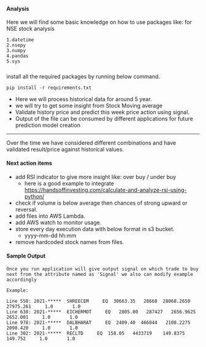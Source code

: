 #### Analysis
Here we will find some basic knowledge on how to use packages like: for NSE stock analysis 

    1.datetime
    2.nsepy
    3.numpy
    4.pandas
    5.sys

#####
install all the required packages by running below command.

    pip install -r requirements.txt

- Here we will process historical data for around 5 year.
- we will try to get some insight from Stock Moving average
- Validate history price and predict this week price action using signal.
- Output of the file can be consumed by different applications for future prediction model creation

-------------------------------------------------------
Over the time we have considered different combinations and have validated result/price against historical values.

#### Next action items
   - add RSI indicator to give more insight like: over buy / under buy
      - here is a good example to integrate https://handsoffinvesting.com/calculate-and-analyze-rsi-using-python/
   - check if volume is below average then chances of strong upward or reversal.
   - add files into AWS Lambda.
   - add AWS watch to monitor usage.
   - store every day execution data with below format in s3 bucket.
      - yyyy-mm-dd hh:mm     
   - remove hardcoded stock names from files.
   

#### Sample Output
    Once you run application will give output signal on which trade to buy next from the attribute named as 'Signal' we also can modify example accordingly
 
    Example:

    Line 558: 2021-*****  SHREECEM     EQ  30663.35   28668  28068.2650   27975.261     1.0       1.0
    Line 638: 2021-*****  EICHERMOT     EQ   2805.00   287427   2656.9625    2652.001     1.0       1.0
    Line 978: 2021-*****  DALBHARAT     EQ  2409.40  466844   2108.2275    2098.420     1.0       1.0
    Line 302: 2021-*****  RECLTD     EQ  158.05   4433719    149.8375     149.752     1.0       1.0

